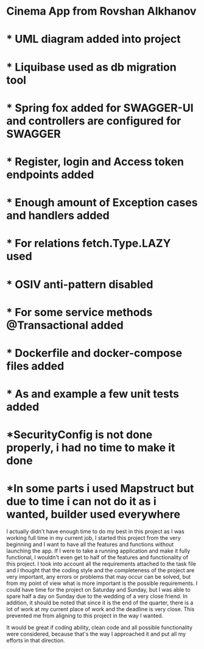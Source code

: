 # Cinema App from Rovshan Alkhanov

# * UML diagram added into project

# * Liquibase used as db migration tool

# * Spring fox added for SWAGGER-UI and controllers are configured for SWAGGER  

# * Register, login and  Access token endpoints added

# * Enough amount of Exception cases and handlers added

# * For relations fetch.Type.LAZY used

# * OSIV anti-pattern disabled

# * For some service methods @Transactional added

# * Dockerfile and docker-compose files added

# * As and example a few unit tests added

# *SecurityConfig is not done properly, i had no time to make it done

# *In some parts i used Mapstruct but due to time i can not do it as i wanted, builder used everywhere

I actually didn't have enough time to do my best in this project as I was working full time in my current job, 
I started this project from the very beginning and I want to have all the features and functions without launching 
the app. If I were to take a running application and make it fully functional, I wouldn't even get to half of the 
features and functionality of this project. I took into account all the requirements attached to the task file and 
I thought that the coding style and the completeness of the project are very important, any errors or problems that 
may occur can be solved, but from my point of view what is more important is the possible requirements. I could have 
time for the project on Saturday and Sunday, but I was able to spare half a day on Sunday due to the wedding of a very
close friend. In addition, it should be noted that since it is the end of the quarter, there is a lot of work at my 
current place of work and the deadline is very close. This prevented me from aligning to this project in the way 
I wanted.

It would be great if coding ability, clean code and all possible functionality were considered, because that's the way
I approached it and put all my efforts in that direction.





